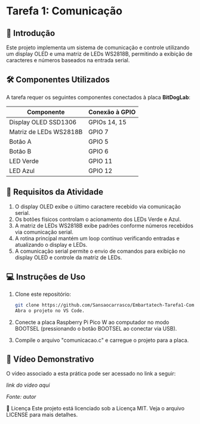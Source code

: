 # Tarefa 1: Comunicação

## 📌 Introdução
Este projeto implementa um sistema de comunicação e controle utilizando um display OLED e uma matriz de LEDs WS2818B, permitindo a exibição de caracteres e números baseados na entrada serial.

## 🛠 Componentes Utilizados
A tarefa requer os seguintes componentes conectados à placa **BitDogLab**:

| Componente                | Conexão à GPIO |
|---------------------------|---------------|
| Display OLED SSD1306      | GPIOs 14, 15  |
| Matriz de LEDs WS2818B    | GPIO 7        |
| Botão A                   | GPIO 5        |
| Botão B                   | GPIO 6        |
| LED Verde                 | GPIO 11       |
| LED Azul                  | GPIO 12       |

## 📌 Requisitos da Atividade

1. O display OLED exibe o último caractere recebido via comunicação serial.
2. Os botões físicos controlam o acionamento dos LEDs Verde e Azul.
3. A matriz de LEDs WS2818B exibe padrões conforme números recebidos via comunicação serial.
4. A rotina principal mantém um loop contínuo verificando entradas e atualizando o display e LEDs.
5. A comunicação serial permite o envio de comandos para exibição no display OLED e controle da matriz de LEDs.

## 💻 Instruções de Uso

1. Clone este repositório:
   ```sh
   git clone https://github.com/Sansaocarrasco/Embartatech-Tarefa1-Comunicacao.git
   Abra o projeto no VS Code.

2. Conecte a placa Raspberry Pi Pico W ao computador no modo BOOTSEL (pressionando o botão BOOTSEL ao conectar via USB).

3. Compile o arquivo "comunicacao.c" e carregue o projeto para a placa.

## 🎥 Vídeo Demonstrativo

O vídeo associado a esta prática pode ser acessado no link a seguir:

*link do video aqui*

*Fonte: autor*

📜 Licença
Este projeto está licenciado sob a Licença MIT. Veja o arquivo LICENSE para mais detalhes.
